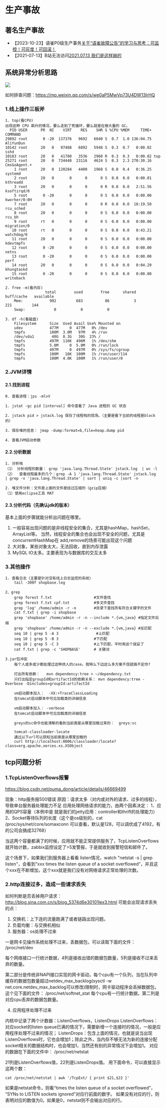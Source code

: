 # 生产事故

## 著名生产事故

- 【2023-10-23】语雀P0级生产事务[关于“语雀故障公告”的学习与思考：可监控！可灰度！可回滚！](https://mp.weixin.qq.com/s/LtiXhyDHfYGd1azImewj3Q)
- 【2021-07-13】B站无法访问[2021.07.13 我们是这样崩的](https://mp.weixin.qq.com/s/Mc4GOnCfgVwnicuAlxmJjQ)


## 系统异常分析思路

![](img/生产事故/系统异常分析思路.jpg)

如何排查问题：https://mp.weixin.qq.com/s/we0aP5MwVp73U4DW13lrHQ

### 1.线上操作三板斧
```shell
1. top(看CPU)
出现这种 CPU 飙升的情况，要么走到了死循环，要么就是在做大量的 GC。
  PID USER      PR  NI    VIRT    RES    SHR S %CPU %MEM     TIME+ COMMAND
29892 root       0 -20  137376   9692   6040 S  0.7  1.0 136:04.75 AliYunDun
10142 root      20   0   97488   6892   5948 S  0.3  0.7   0:00.02 sshd
10183 root      20   0   41780   3536   2960 R  0.3  0.3   0:00.02 top
25271 root      20   0  734440  23116   4624 S  0.3  2.3 270:30.16 CmsGoAgent.+
    1 root      20   0  120284   4400   1968 S  0.0  0.4   0:36.25 systemd
    2 root      20   0       0      0      0 S  0.0  0.0   0:00.01 kthreadd
    3 root      20   0       0      0      0 R  0.0  0.0   2:51.56 ksoftirqd/0
    5 root       0 -20       0      0      0 S  0.0  0.0   0:00.00 kworker/0:0H
    7 root      20   0       0      0      0 R  0.0  0.0  18:19.50 rcu_sched
    8 root      20   0       0      0      0 S  0.0  0.0   0:00.00 rcu_bh
    9 root      rt   0       0      0      0 S  0.0  0.0   0:00.00 migration/0
   10 root      rt   0       0      0      0 S  0.0  0.0   0:43.21 watchdog/0
   11 root      20   0       0      0      0 S  0.0  0.0   0:00.00 kdevtmpfs
   12 root       0 -20       0      0      0 S  0.0  0.0   0:00.00 netns
   13 root       0 -20       0      0      0 S  0.0  0.0   0:00.00 perf
   14 root      20   0       0      0      0 S  0.0  0.0   0:04.29 khungtaskd
   15 root       0 -20       0      0      0 S  0.0  0.0   0:00.00 writeback

2. free -m(看内存)
                  total        used        free      shared  buff/cache   available
    Mem:            992         683          86           3         221         144
    Swap:             0           0           0

3. df -h(看磁盘)
    Filesystem      Size  Used Avail Use% Mounted on
    udev            477M     0  477M   0% /dev
    tmpfs           100M  3.0M   97M   4% /run
    /dev/vda1        40G  8.3G   30G  23% /
    tmpfs           497M  116K  496M   1% /dev/shm
    tmpfs           5.0M     0  5.0M   0% /run/lock
    tmpfs           497M     0  497M   0% /sys/fs/cgroup
    tmpfs           100M   16K  100M   1% /run/user/114
    tmpfs           100M  4.0K  100M   1% /run/user/0
```

### 2.JVM详情

#### 2.1.找到进程
```shell
0. 查看进程：jps -mlvV

1. jstat -gc pid [interval] 命令查看了 Java 进程的 GC 状态

2. jstack pid > jstack.log 保存了线程栈的现场。（主要是看下当前的线程是block的）

3. 保存堆的信息： jmap -dump:format=b,file=heap.dump pid

4. 查看JVM启动参数
```

#### 2.2.分析数据

```shell
1. 分析栈
（1） 分析线程的数量： grep 'java.lang.Thread.State' jstack.log  | wc -l
（2）  查看线程最多的几个：grep -A 1 'java.lang.Thread.State' jstack.log  | grep -v 'java.lang.Thread.State' | sort | uniq -c |sort -n

2. 堆文件分析：文件是上面的文件是经过压缩的（gzip压缩）
（1）使用eclipse工具 MAT 
```


#### 2.3.分析代码（先确认jdk的版本）
基本上面的步骤就能分析出问题在哪里。
1. 一般容易出现问题的是非线程安全的集合，尤其是hashMap，hashSet，ArrayList等。 
   当然，线程安全的集合也会出现不安全的问题，尤其是concurrentHashMap在 add,remove的场景可能出现这个问题
2. 大对象，某些对象太大，无法回收，直到内存泄露
3. MySQL IO太多。主要表现为与数据库的交互太多


### 3.其他操作
```text
1. 查看日志（主要是针对没有线上日志监控的系统）
    tail -300f shopbase.log

2、grep
    grep forest f.txt     				#文件查找
    grep forest f.txt cpf.txt 			#多文件查找
    grep 'log' /home/admin -r -n 		#目录下查找所有符合关键字的文件
    cat f.txt | grep -i shopbase    
    grep 'shopbase' /home/admin -r -n --include *.{vm,java} #指定文件后缀
    grep 'shopbase' /home/admin -r -n --exclude *.{vm,java} #反匹配
    seq 10 | grep 5 -A 3   				 #上匹配
    seq 10 | grep 5 -B 3    			#下匹配
    seq 10 | grep 5 -C 3    			#上下匹配，平时用这个就妥了
    cat f.txt | grep -c 'SHOPBASE'		# 关键词

3.jar包冲突
    每个人或多或少都处理过这种烦人的case。我特么下边这么多方案不信就搞不定你?
    
    打出所有依赖：   mvn dependency:tree > ~/dependency.txt
    只打出指定groupId和artifactId的依赖关系： mvn dependency:tree -Dverbose -Dincludes=groupId:artifactId
    
    vm启动脚本加入：  -XX:+TraceClassLoading
    在tomcat启动脚本中可见加载类的详细信息
    
    vm启动脚本加入： -verbose
    在tomcat启动脚本中可见加载类的详细信息
    
    greys的sc命令也能清晰的看到当前类是从哪里加载过来的：  greys:sc
    
    tomcat-classloader-locate
    通过以下url可以获知当前类是从哪里加载的
    curl http://localhost:8006/classloader/locate?class=org.apache.xerces.xs.XSObject
```

## tcp问题分析

### 1.TcpListenOverflows报警
https://blog.csdn.net/puma_dong/article/details/46669499

现象：http服务报500错误
原因：请求太多（对内或对外的请求、过多的线程），导致单台服务器处理能力不足
应用处理网络请求的能力，由两个因素决定：
1、应用的QPS容量（本例中是 就是我们的jetty应用：controller和thrift的处理能力）
2、Socket等待队列的长度（这个是os级别的，cat /proc/sys/net/core/somaxconn 可以查看，默认是128，可以调优成了4192，有的公司会搞成32768）

当这两个容量都满了的时候，应用就不能正常提供服务了，TcpListenOverflows就开始计数，zabbix监控设定了>5发警报，于是就收到报警短信和邮件了。

这个场景下，如果我们到服务器上看看 listen情况，watch "netstat -s | grep listen"，会看到“xxx times the listen queue of a socket overflowed”，并且这个xxx在不断增加，这个xxx就是我们没有对网络请求正常处理的次数。


### 2.http连接过多，造成一些请求丢失
如何判断是否丢掉用户请求：http://blog.sina.com.cn/s/blog_5374d6e30101lex3.html
可能会出现请求丢失的点：
1. 交换机：上下连的流量跑满了或者链路出现问题。
2. 负载均衡：与交换机相似
3. 服务器：os处理不过来

一是网卡见操作系统处理不过来，丢数据包，可以读取下面的文件： /proc/net/dev

每个网络接口一行统计数据，4列是接收出错的数据包数量，5列是接收不过来丢弃的数量。

第二部分是传统非NAPI接口实现的网卡驱动，每个cpu有一个队列，当在队列中缓存的数据包数量超过netdev_max_backlog(sysctl -w net.core.netdev_max_backlog可以修改)限制时，网卡驱动程序会丢掉数据包，这个见下面的文件：
/proc/net/softnet_stat
每个cpu有一行统计数据，第二列是对应cpu丢弃的数据包数量。

4. 应用程序处理不过来

内核中记录了两个计数器：ListenOverflows，ListenDrops
ListenOverflows：对应socket的listen queue已满的情况下，需要新增一个连接时的情况，一般是应用程序处理不过来的情况；
ListenDrops：包含上面的情况，也就是说当出现ListenOverflows时，它也会增加1；除此之外，当内存不够无法为新的连接分配socket相关的数据结构时，也会增加1，当然还有别的异常情况下会增加1。
对应的数据在下面的文件中： /proc/net/netstat

21列是ListenOverflows值，22列是ListenDrops值。
用下面命令，可以直接显示这两个数：
```shell
cat /proc/net/netstat | awk '/TcpExt/ { print $21,$22 }'
```

如果是netstat命令，则看“times the listen queue of a socket overflowed”， “SYNs to LISTEN sockets ignored”对应行前面的数字。
如果没有对应的行，则表明对应的数值为0。如果是0，netstat则不会输出对应的行。
